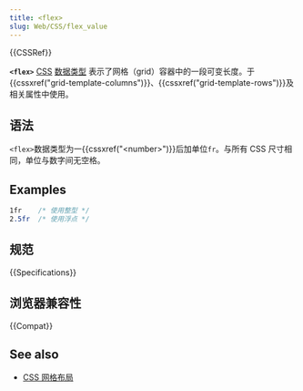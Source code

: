 ```yaml
---
title: <flex>
slug: Web/CSS/flex_value
---
```


{{CSSRef}}

**`<flex>`** [CSS](/zh-CN/docs/Web/CSS) [数据类型](/zh-CN/docs/Web/CSS/CSS_Types) 表示了网格（grid）容器中的一段可变长度。于{{cssxref("grid-template-columns")}}、{{cssxref("grid-template-rows")}}及相关属性中使用。

## 语法

`<flex>`数据类型为一{{cssxref("&lt;number&gt;")}}后加单位`fr`。与所有 CSS 尺寸相同，单位与数字间无空格。

## Examples

```css
1fr    /* 使用整型 */
2.5fr  /* 使用浮点 */
```

## 规范

{{Specifications}}

## 浏览器兼容性

{{Compat}}

## See also

- [CSS 网格布局](/zh-CN/docs/Web/CSS/CSS_Grid_Layout)
